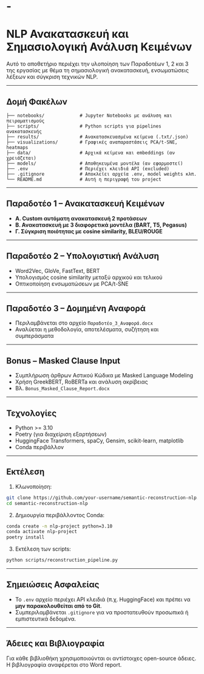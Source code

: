 # -
#  NLP Ανακατασκευή και Σημασιολογική Ανάλυση Κειμένων

Αυτό το αποθετήριο περιέχει την υλοποίηση των Παραδοτέων 1, 2 και 3 της εργασίας με θέμα τη σημασιολογική ανακατασκευή, ενσωματώσεις λέξεων και σύγκριση τεχνικών NLP.

---

##  Δομή Φακέλων

```
├── notebooks/             # Jupyter Notebooks με ανάλυση και πειραματισμούς
├── scripts/               # Python scripts για pipelines ανακατασκευής
├── results/               # Ανακατασκευασμένα κείμενα (.txt/.json)
├── visualizations/        # Γραφικές αναπαραστάσεις PCA/t-SNE, heatmaps
├── data/                  # Αρχικά κείμενα και embeddings (αν χρειάζεται)
├── models/                # Αποθηκευμένα μοντέλα (αν εφαρμοστεί)
├── .env                   # Περιέχει κλειδιά API (excluded)
├── .gitignore             # Αποκλείει αρχεία .env, model weights κλπ.
└── README.md              # Αυτή η περιγραφή του project
```

---

##  Παραδοτέο 1 – Ανακατασκευή Κειμένων

- **A. Custom αυτόματη ανακατασκευή 2 προτάσεων**
- **B. Ανακατασκευή με 3 διαφορετικά μοντέλα (BART, T5, Pegasus)**
- **Γ. Σύγκριση ποιότητας με cosine similarity, BLEU/ROUGE**

---

##  Παραδοτέο 2 – Υπολογιστική Ανάλυση

- Word2Vec, GloVe, FastText, BERT
- Υπολογισμός cosine similarity μεταξύ αρχικού και τελικού
- Οπτικοποίηση ενσωματώσεων με PCA/t-SNE

---

##  Παραδοτέο 3 – Δομημένη Αναφορά

- Περιλαμβάνεται στο αρχείο `Παραδοτέο_3_Αναφορά.docx`
- Αναλύεται η μεθοδολογία, αποτελέσματα, συζήτηση και συμπεράσματα

---

##  Bonus – Masked Clause Input

- Συμπλήρωση άρθρων Αστικού Κώδικα με Masked Language Modeling
- Χρήση GreekBERT, RoBERTa και ανάλυση ακρίβειας
- Βλ. `Bonus_Masked_Clause_Report.docx`

---

##  Τεχνολογίες

- Python >= 3.10
- Poetry (για διαχείριση εξαρτήσεων)
- HuggingFace Transformers, spaCy, Gensim, scikit-learn, matplotlib
- Conda περιβάλλον

---

##  Εκτέλεση

1. Κλωνοποίηση:
```bash
git clone https://github.com/your-username/semantic-reconstruction-nlp.git
cd semantic-reconstruction-nlp
```

2. Δημιουργία περιβάλλοντος Conda:
```bash
conda create -n nlp-project python=3.10
conda activate nlp-project
poetry install
```

3. Εκτέλεση των scripts:
```bash
python scripts/reconstruction_pipeline.py
```

---

##  Σημειώσεις Ασφαλείας

- Το `.env` αρχείο περιέχει API κλειδιά (π.χ. HuggingFace) και πρέπει να **μην παρακολουθείται από το Git**.
- Συμπεριλαμβάνεται `.gitignore` για να προστατευθούν προσωπικά ή εμπιστευτικά δεδομένα.

---

##  Άδειες και Βιβλιογραφία

Για κάθε βιβλιοθήκη χρησιμοποιούνται οι αντίστοιχες open-source άδειες. Η βιβλιογραφία αναφέρεται στο Word report.
